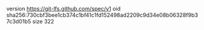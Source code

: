 version https://git-lfs.github.com/spec/v1
oid sha256:730cbf3bee1cb374c1bf41c1fd152498ad2209c9d34e08b06328f9b37c3d01b5
size 322
